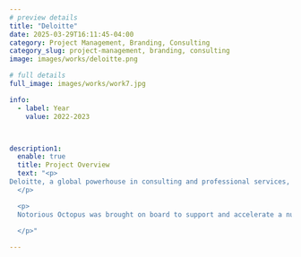 ```yaml
---
# preview details
title: "Deloitte"
date: 2025-03-29T16:11:45-04:00
category: Project Management, Branding, Consulting
category_slug: project-management, branding, consulting
image: images/works/deloitte.png

# full details
full_image: images/works/work7.jpg

info:
  - label: Year
    value: 2022-2023



description1:
  enable: true
  title: Project Overview
  text: "<p>
Deloitte, a global powerhouse in consulting and professional services, operates with a workforce of over 400,000 employees across the globe. As one of the largest multinational enterprises in the world, Deloitte continuously evolves to stay ahead in a fast-changing business landscape.
  </p>

  <p>
  Notorious Octopus was brought on board to support and accelerate a number of high-impact initiatives within Deloitte’s expansive internal marketing department. This role focused on advancing projects related to content marketing strategy, brand evolution, tool and platform reconfiguration, and overall business transformation. By integrating seamlessly with existing teams, Notorious Octopus helped drive efficiency, spark innovation, and deliver results in alignment with Deloitte’s long-term vision for growth and modernization.

  </p>"
  
---
```

